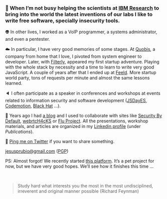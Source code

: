 ### :call_me_hand: When I’m not busy helping the scientists at [IBM Research](https://medium.com/@IBMResearch) to bring into the world the latest inventions of our labs I like to write free software, specially insecurity tools.

:alien: In other lives, I worked as a VoIP programmer, a systems administrator, and even a pentester.

:cloud: In particular, I have very good memories of some stages. At [Quobis](https://www.quobis.com), a company from home that I love, I pivoted from system engineer to developer. Later, with [Filterly](https://techcrunch.com/2015/09/22/filterly), appeared my first startup adventure. Playing with the whole stack by necessity and a time to learn to write very good JavaScript. A couple of years after that I ended up at [Feeld](https://www.feeld.co). More startup world party, tons of requests per minute and almost the same lessons learned.

:speaker: I often participate as a speaker in conferences and workshops at events related to information security and software development ([JSDayES](https://www.youtube.com/watch?v=0trvK-DDfF0), [Codemotion](https://madrid2018.codemotionworld.com/speaker/4581/), [Black Hat](https://www.blackhat.com/eu-14/arsenal.html#bluebox-ng) …).

:pencil: Years ago I had [a blog](http://nicerosniunos.blogspot.com) and I used to collaborate with sites like [Security By Default](http://www.securitybydefault.com/search?q=Art%C3%ADculo+cortes%C3%ADa+de+Jes%C3%BAs+P%C3%A9rez), [webrtcH4cKS](https://webrtchacks.com/webrtc-hybrid-applications) or [Flu Project](http://nicerosniunos.blogspot.com/2011/11/links-to.html). All the presentations, workshop materials, and articles are organized in my [Linkedin profile](https://es.linkedin.com/in/jesusprubio) (under *Publications*).

:call_me_hand: [Ping me on Twitter](https://twitter.com/jesusprubio) if you want to share something.

[jesusprubio@gmail.com](mailto:jesusprubio@gmail.com) ([PGP](http://pgp.mit.edu:11371/pks/lookup?op=get&search=0x7B43040350F5A2BF))

PS: Almost forgot! We recently started [this platform](https://freestylestats.com). It’s a pet project for now, but we have very good hopes. We’ll see how it finishes this time …

<br>

> Study hard what interests you the most in the most undisciplined, irreverent and original manner possible (Richard Feynman)
